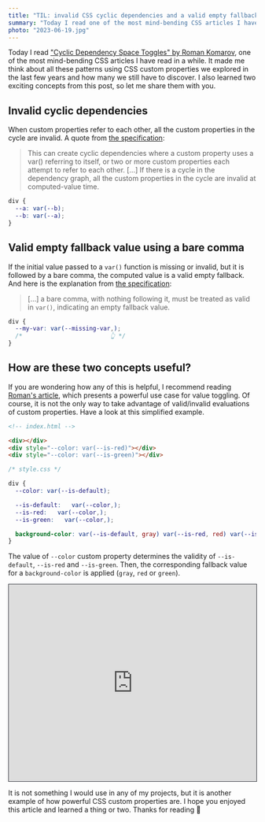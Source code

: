 ```yaml
---
title: "TIL: invalid CSS cyclic dependencies and a valid empty fallback value using a bare comma"
summary: "Today I read one of the most mind-bending CSS articles I have read in a while. It made me think about all these patterns using CSS custom properties we explored in the last few years and how many we still have to discover."
photo: "2023-06-19.jpg"
---
```


Today I read ["Cyclic Dependency Space Toggles" by Roman Komarov](https://kizu.dev/cyclic-toggles/), one of the most mind-bending CSS articles I have read in a while. It made me think about all these patterns using CSS custom properties we explored in the last few years and how many we still have to discover.  I also learned two exciting concepts from this post, so let me share them with you.

## Invalid cyclic dependencies

When custom properties refer to each other, all the custom properties in the cycle are invalid. A quote from [the specification](https://www.w3.org/TR/css-variables-1/#cycles):

> This can create cyclic dependencies where a custom property uses a var() referring to itself, or two or more custom properties each attempt to refer to each other. […] If there is a cycle in the dependency graph, all the custom properties in the cycle are invalid at computed-value time. 

```css
div {
  --a: var(--b);
  --b: var(--a);
}
```

## Valid empty fallback value using a bare comma

If the initial value passed to a `var()` function is missing or invalid, but it is followed by a bare comma, the computed value is a valid empty fallback. And here is the explanation from [the specification](https://www.w3.org/TR/css-variables-1/#using-variables):

> […] a bare comma, with nothing following it, must be treated as valid in `var()`, indicating an empty fallback value.

```css
div {
  --my-var: var(--missing-var,);
  /*                         👆 */
}
```

## How are these two concepts useful?

If you are wondering how any of this is helpful, I recommend reading [Roman's article](https://kizu.dev/cyclic-toggles/), which presents a powerful use case for value toggling. Of course, it is not the only way to take advantage of valid/invalid evaluations of custom properties. Have a look at this simplified example.

```html
<!-- index.html -->

<div></div>
<div style="--color: var(--is-red)"></div>
<div style="--color: var(--is-green)"></div>
```

```css
/* style.css */

div {
  --color: var(--is-default);

  --is-default:   var(--color,);
  --is-red:   var(--color,);
  --is-green:   var(--color,);

  background-color: var(--is-default, gray) var(--is-red, red) var(--is-green, green);
}
```

The value of `--color` custom property determines the validity of `--is-default`, `--is-red` and `--is-green`. Then, the corresponding fallback value for a `background-color` is applied (`gray`, `red` or `green`).

<iframe style="width: 100%; height: 400px; border: 1px solid rgb(46, 49, 56);" src="https://stackblitz.com/edit/web-platform-c6g78y?embed=1&file=index.html&hideNavigation=1"></iframe>

It is not something I would use in any of my projects, but it is another example of how powerful CSS custom properties are. I hope you enjoyed this article and learned a thing or two. Thanks for reading 🫶
